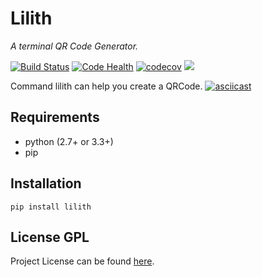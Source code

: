 # Lilith

_A terminal QR Code Generator._

[![Build Status](https://travis-ci.org/RitterHou/Lilith.svg?branch=master)](https://travis-ci.org/RitterHou/Lilith)
[![Code Health](https://landscape.io/github/RitterHou/Lilith/master/landscape.svg?style=flat)](https://landscape.io/github/RitterHou/Lilith/master)
[![codecov](https://codecov.io/gh/RitterHou/Lilith/branch/master/graph/badge.svg)](https://codecov.io/gh/RitterHou/Lilith)
[![](https://img.shields.io/badge/license-GPL-blue.svg)](https://github.com/RitterHou/Lilith/blob/master/LICENSE)

Command lilith can help you create a QRCode.
[![asciicast](https://asciinema.org/a/bSI9XmBlvX1zsc99pkRQt6FIj.png)](https://asciinema.org/a/bSI9XmBlvX1zsc99pkRQt6FIj)

## Requirements

* python (2.7+ or 3.3+)
* pip

## Installation

    pip install lilith

## License GPL

Project License can be found [here](https://github.com/RitterHou/Lilith/blob/master/LICENSE).
